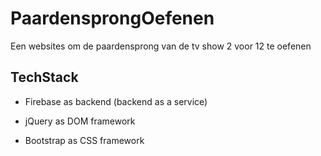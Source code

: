 # PaardensprongOefenen
Een websites om de paardensprong van de tv show 2 voor 12 te oefenen

## TechStack

- Firebase as backend (backend as a service)

- jQuery as DOM framework

- Bootstrap as CSS framework
